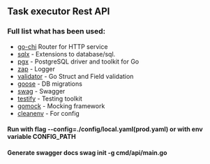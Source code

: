 ## Task executor Rest API

### Full list what has been used:
* [go-chi](https://github.com/go-chi/chi) Router for HTTP service
* [sqlx](https://github.com/jmoiron/sqlx) - Extensions to database/sql.
* [pgx](https://github.com/jackc/pgx) - PostgreSQL driver and toolkit for Go
* [zap](https://github.com/uber-go/zap) - Logger
* [validator](https://github.com/go-playground/validator) - Go Struct and Field validation
* [goose](https://github.com/pressly/goose) - DB migrations
* [swag](https://github.com/swaggo/swag) - Swagger
* [testify](https://github.com/stretchr/testify) - Testing toolkit
* [gomock](https://github.com/golang/mock) - Mocking framework
* [cleanenv](https://github.com/ilyakaznacheev/cleanenv) - For config



#### Run with flag --config=./config/local.yaml(prod.yaml) or with env variable CONFIG_PATH


#### Generate swagger docs  swag init -g cmd/api/main.go

